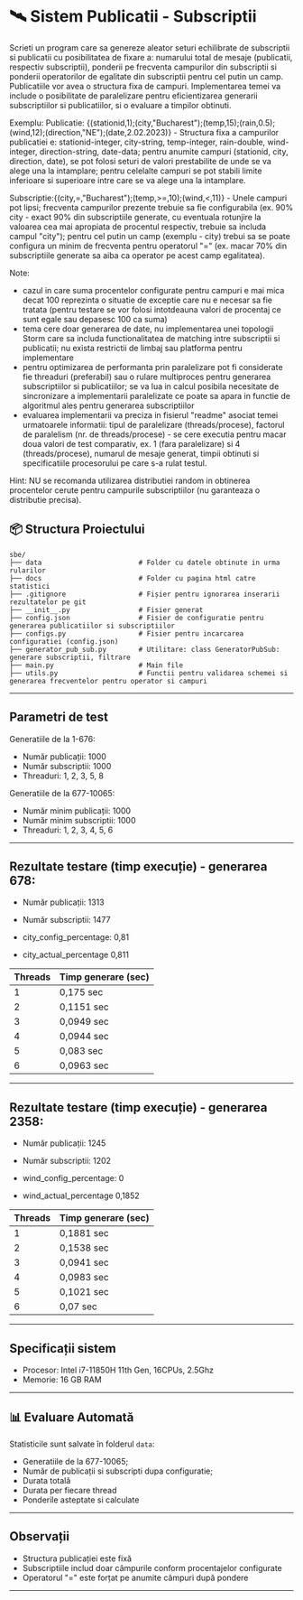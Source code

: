 # 🛰️ Sistem Publicatii - Subscriptii

Scrieti un program care sa genereze aleator seturi echilibrate de subscriptii si publicatii cu posibilitatea de fixare a: numarului total de mesaje (publicatii, respectiv subscriptii), ponderii pe frecventa campurilor din subscriptii si ponderii operatorilor de egalitate din subscriptii pentru cel putin un camp. Publicatiile vor avea o structura fixa de campuri. Implementarea temei va include o posibilitate de paralelizare pentru eficientizarea generarii subscriptiilor si publicatiilor, si o evaluare a timpilor obtinuti.

Exemplu:
Publicatie: {(stationid,1);(city,"Bucharest");(temp,15);(rain,0.5);(wind,12);(direction,"NE");(date,2.02.2023)} - Structura fixa a campurilor publicatiei e: stationid-integer, city-string, temp-integer, rain-double, wind-integer, direction-string, date-data; pentru anumite campuri (stationid, city, direction, date), se pot folosi seturi de valori prestabilite de unde se va alege una la intamplare; pentru celelalte campuri se pot stabili limite inferioare si superioare intre care se va alege una la intamplare.

Subscriptie:{(city,=,"Bucharest");(temp,>=,10);(wind,<,11)} - Unele campuri pot lipsi; frecventa campurilor prezente trebuie sa fie configurabila (ex. 90% city - exact 90% din subscriptiile generate, cu eventuala rotunjire la valoarea cea mai apropiata de procentul respectiv, trebuie sa includa campul "city"); pentru cel putin un camp (exemplu - city) trebui sa se poate configura un minim de frecventa pentru operatorul "=" (ex. macar 70% din subscriptiile generate sa aiba ca operator pe acest camp egalitatea).


Note:
- cazul in care suma procentelor configurate pentru campuri e mai mica decat 100 reprezinta o situatie de exceptie care nu e necesar sa fie tratata (pentru testare se vor folosi intotdeauna valori de procentaj ce sunt egale sau depasesc 100 ca suma)
- tema cere doar generarea de date, nu implementarea unei topologii Storm care sa includa functionalitatea de matching intre subscriptii si publicatii; nu exista restrictii de limbaj sau platforma pentru implementare
- pentru optimizarea de performanta prin paralelizare pot fi considerate fie threaduri (preferabil) sau o rulare multiproces pentru generarea subscriptiilor si publicatiilor; se va lua in calcul posibila necesitate de sincronizare a implementarii paralelizate ce poate sa apara in functie de algoritmul ales pentru generarea subscriptiilor
- evaluarea implementarii va preciza in fisierul "readme" asociat temei urmatoarele informatii: tipul de paralelizare (threads/procese), factorul de paralelism (nr. de threads/procese) - se cere executia pentru macar doua valori de test comparativ, ex. 1 (fara paralelizare) si 4 (threads/procese), numarul de mesaje generat, timpii obtinuti si specificatiile procesorului pe care s-a rulat testul.

Hint: NU se recomanda utilizarea distributiei random in obtinerea procentelor cerute pentru campurile subscriptiilor (nu garanteaza o distributie precisa).

## 📦 Structura Proiectului

```
sbe/
├── data                        # Folder cu datele obtinute in urma rularilor
├── docs                        # Folder cu pagina html catre statistici
├── .gitignore                  # Fișier pentru ignorarea inserarii rezultatelor pe git
├── __init__.py                 # Fisier generat 
├── config.json                 # Fisier de configuratie pentru generarea publicatiilor si subscriptiilor
├── configs.py                  # Fisier pentru incarcarea configuratiei (config.json)
├── generator_pub_sub.py        # Utilitare: class GeneratorPubSub: generare subscriptii, filtrare
├── main.py                     # Main file
├── utils.py                    # Functii pentru validarea schemei si generarea frecventelor pentru operator si campuri
```

---

## Parametri de test

Generatiile de la 1-676:
- Număr publicații: 1000
- Număr subscriptii: 1000
- Threaduri: 1, 2, 3, 5, 8
  
Generatiile de la 677-10065:
- Număr minim publicații: 1000
- Număr minim subscriptii: 1000
- Threaduri: 1, 2, 3, 4, 5, 6

---

## Rezultate testare (timp execuție) - generarea 678:

- Număr publicații: 1313
- Număr subscriptii: 1477

- city_config_percentage: 0,81
- city_actual_percentage	0,811

| Threads | Timp generare (sec) |
|---------|---------------------|
| 1       | 0,175 sec           |
| 2       | 0,1151 sec          |
| 3       | 0,0949 sec          |
| 4       | 0,0944 sec          |
| 5       | 0,083 sec           |
| 6       | 0,0963 sec          |

---

## Rezultate testare (timp execuție) - generarea 2358:

- Număr publicații: 1245
- Număr subscriptii: 1202

- wind_config_percentage: 0
- wind_actual_percentage	0,1852

| Threads | Timp generare (sec) |
|---------|---------------------|
| 1       | 0,1881 sec          |
| 2       | 0,1538 sec          |
| 3       | 0,0941 sec          |
| 4       | 0,0983 sec          |
| 5       | 0,1021 sec          |
| 6       | 0,07 sec            |

---

## Specificații sistem

- Procesor: Intel i7-11850H 11th Gen, 16CPUs, 2.5Ghz
- Memorie: 16 GB RAM

---

## 📊 Evaluare Automată

Statisticile sunt salvate în folderul `data`:
- Generatiile de la 677-10065;
- Număr de publicații si subscripti dupa configuratie;
- Durata totală
- Durata per fiecare thread
- Ponderile asteptate si calculate

---

## Observații

- Structura publicației este fixă
- Subscriptiile includ doar câmpurile conform procentajelor configurate
- Operatorul "=" este forțat pe anumite câmpuri după pondere

---
